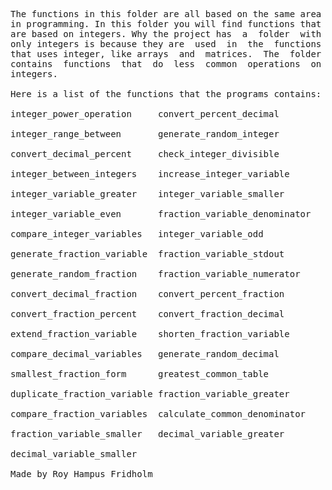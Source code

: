 
<pre>
The functions in this folder are all based on the same area
in programming. In this folder you will find functions that
are based on integers. Why the project has  a  folder  with
only integers is because they are  used  in  the  functions
that uses integer, like arrays  and  matrices.  The  folder
contains  functions  that  do  less  common  operations  on
integers.

Here is a list of the functions that the programs contains:

integer_power_operation     convert_percent_decimal

integer_range_between       generate_random_integer

convert_decimal_percent     check_integer_divisible

integer_between_integers    increase_integer_variable

integer_variable_greater    integer_variable_smaller

integer_variable_even       fraction_variable_denominator

compare_integer_variables   integer_variable_odd

generate_fraction_variable  fraction_variable_stdout

generate_random_fraction    fraction_variable_numerator

convert_decimal_fraction    convert_percent_fraction

convert_fraction_percent    convert_fraction_decimal

extend_fraction_variable    shorten_fraction_variable

compare_decimal_variables   generate_random_decimal

smallest_fraction_form      greatest_common_table

duplicate_fraction_variable fraction_variable_greater

compare_fraction_variables  calculate_common_denominator

fraction_variable_smaller   decimal_variable_greater

decimal_variable_smaller

Made by Roy Hampus Fridholm
</pre>
